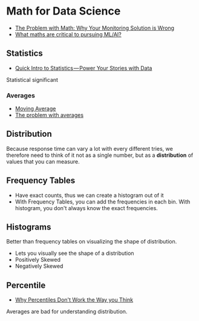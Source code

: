 # Math for Data Science

* [The Problem with Math: Why Your Monitoring Solution is Wrong](https://www.circonus.com/2015/02/problem-math/)
* [What maths are critical to pursuing ML/AI?](https://news.ycombinator.com/item?id=15116379)

## Statistics

* [Quick Intro to Statistics — Power Your Stories with Data](https://hackernoon.com/quick-intro-to-statistics-power-your-stories-with-data-a3a35785692b)

Statistical significant

### Averages

* [Moving Average](http://www.investopedia.com/terms/m/movingaverage.asp)
* [The problem with averages](https://signalvnoise.com/posts/1836-the-problem-with-averages)

## Distribution

Because response time can vary a lot with every different tries, we therefore need to think of it not as a single number, but as a **distribution** of values that you can measure.

## Frequency Tables

* Have exact counts, thus we can create a histogram out of it
* With Frequency Tables, you can add the frequencies in each bin. With histogram, you don't always know the exact frequencies.

## Histograms

Better than frequency tables on visualizing the shape of distribution.

* Lets you visually see the shape of a distribution
* Positively Skewed
* Negatively Skewed

## Percentile

* [Why Percentiles Don't Work the Way you Think](https://www.vividcortex.com/blog/why-percentiles-dont-work-the-way-you-think)

Averages are bad for understanding distribution.